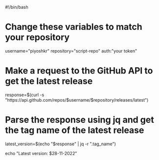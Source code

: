 #!/bin/bash

# Change these variables to match your repository
username="piyoshkr"
repository="script-repo"
   auth:"your token"
# Make a request to the GitHub API to get the latest release
response=$(curl -s "https://api.github.com/repos/$username/$repository/releases/latest")

# Parse the response using jq and get the tag name of the latest release
latest_version=$(echo "$response" | jq -r ".tag_name")

echo "Latest version: $28-11-2022"


